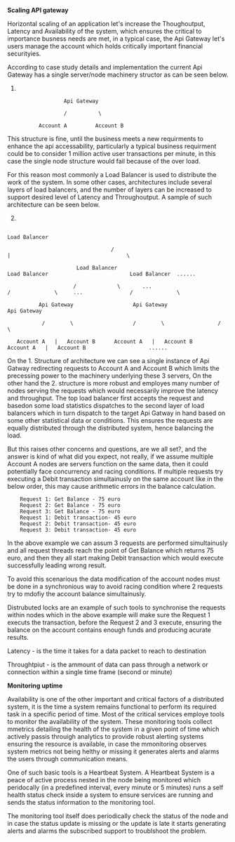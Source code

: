 **Scaling API gateway**

Horizontal scaling of an application let's increase the Thoughoutput, Latency and Availability of the system, which ensures the critical to importance busness needs are met, in a typical case, the Api Gateway let's users manage the account which holds critically important financial securityies. 


According to case study details and implementation the current Api Gateway has a single server/node machinery structor as can be seen below. 

1. 

                      Api Gateway
                      
                      /          \
                      
              Account A         Account B


This structure is fine, until the business meets a new requirments to enhance the api accessability, particularly a typical business requirment could be to consider 1 million active user transactions per minute, in this case the single node structure would fail because of the over load.

For this reason most commonly a Load Balancer is used to distribute the work of the system. In some other cases, architectures include several layers of load balancers, and the number of layers can be increased to support desired level of Latency and Throughoutput. A sample of such architecture can be seen below.

2. 
                                       
                                                                         Load Balancer
                                                          
                                     /                                          |                                     \
                                                           
                          Load Balancer                                    Load Balancer                          Load Balancer  ......
                          
                         /             \       ...                        /              \     ...               /              \
                          
              Api Gateway                   Api Gateway                 Api Gateway
              
               /        \                   /        \                 /           \
               
       Account A   |   Account B      Account A   |   Account B     Account A   |   Account B                    ......
    
    
On the 1. Structure of architecture we can see a single instance of Api Gatway redirecting requests to Account A and Account B which limits the precessing power to the machinery underlying these 3 servers, On the other hand the 2. structure is more robust and employes many number of nodes serving the requests which would necessarily improve the latency and throughput. The top load balancer first accepts the request and basedon some load statistics dispatches to the second layer of load balancers which in turn dispatch to the target Api Gatway in hand based on some other statistical data or conditions. This ensures the requests are equally distributed through the distributed system, hence balancing the load.
    
But this raises other concerns and questions, are we all set?, and the answer is kind of what did you expect, not really, if we assume multiple Account A nodes are servers function on the same data, then it could potentially face concurrency and racing conditions. If multiple requests try executing a Debit transaction simultainusly on the same account like in the below order, this may cause arithmetic errors in the balance calculation.

        Request 1: Get Balance - 75 euro
        Request 2: Get Balance - 75 euro
        Request 3: Get Balance - 75 euro
        Request 1: Debit transaction- 45 euro
        Request 2: Debit transaction- 45 euro
        Request 3: Debit transaction- 45 euro
        
In the above example we can assum 3 requests are performed simultainusly and all request threads reach the point of Get Balance which returns 75 euro, and then they all start making Debit transaction which would execute successfully leading wrong result.


To avoid this scenarious the data modification of the account nodes must be done in a synchronious way to avoid racing condition where 2 requests try to mdofiy the account balance simultainusly. 

Distrubuted locks are an example of such tools to synchronise the requests within nodes which in the above example will make sure the Request 1 executs the transaction, before the Request 2 and 3 execute, ensuring the balance on the account contains enough funds and producing acurate results.
        
        
Latency - is the time it takes for a data packet to reach to destination

Throughtpiut - is the ammount of data can pass through a network or connection within a single time frame (second or minute)



      








**Monitoring uptime**

Availability is one of the other important and critical factors of a distributed system, it is the time a system remains functional to perform its required task in a specific period of time. Most of the critical services employe tools to monitor the availability of the system. These monitoring tools collect mmetrics detailing the health of the system in a given point of time which actively passis throuigh analytics to provide robust alerting systems ensuring the resource is available, in case the mmonitoring observes system metrics not being helthy or missing it generates alerts and alarms the users through communication means.

One of such basic tools is a Heartbeat System. A Heartbeat System is a peace of active process nested in the node being monitored which peridocally (in a predefined interval, every minute or 5 minutes) runs a self health status check inside a system to ensure services are running and sends the status information to the monitoring tool. 

The monitoring tool itself does periodically check the status of the node and in case the status update is missing or the update is late it starts generating alerts and alarms the subscribed support to troublshoot the problem.


